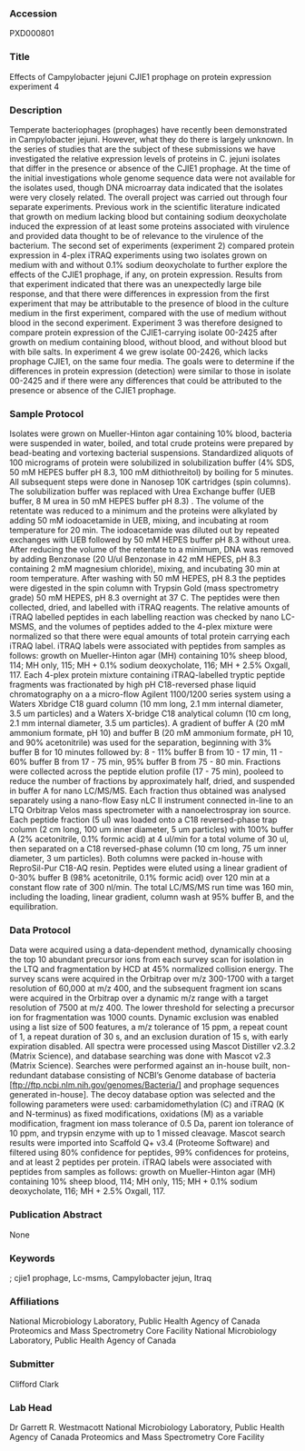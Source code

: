 ### Accession
PXD000801

### Title
Effects of Campylobacter jejuni CJIE1 prophage on protein expression experiment 4

### Description
Temperate bacteriophages (prophages) have recently been demonstrated in Campylobacter jejuni. However, what they do there is largely unknown. In the series of studies that are the subject of these submissions we have investigated the relative expression levels of proteins in C. jejuni isolates that differ in the presence or absence of the CJIE1 prophage. At the time of the initial investigations whole genome sequence data were not available for the isolates used, though DNA microarray data indicated that the isolates were very closely related. The overall project was carried out through four separate experiments.  Previous work in the scientific literature indicated that growth on medium lacking blood but containing sodium deoxycholate induced the expression of at least some proteins associated with virulence and provided data thought to be of relevance to the virulence of the bacterium. The second set of experiments (experiment 2)  compared protein expression in 4-plex iTRAQ experiments using two isolates grown on medium with and without 0.1% sodium deoxycholate to further explore the effects of the CJIE1 prophage, if any, on protein expression. Results from that experiment indicated that there was an unexpectedly large bile response, and that there were differences in expression from the first experiment that may be attributable to the presence of blood in the culture medium in the first experiment, compared with the use of medium without blood in the second experiment. Experiment 3 was therefore designed to compare protein expression of the CJIE1-carrying isolate 00-2425 after growth on medium containing blood, without blood, and without blood but with bile salts. In experiment 4 we grew isolate 00-2426, which lacks prophage CJIE1, on the same four media. The goals were to determine if the differences in protein expression (detection) were similar to those in isolate 00-2425 and if there were any differences that could be attributed to the presence or absence of the CJIE1 prophage.

### Sample Protocol
Isolates were grown on Mueller-Hinton agar containing 10% blood, bacteria were suspended in water, boiled, and total crude proteins were prepared by bead-beating and vortexing bacterial suspensions. Standardized aliquots of 100 micrograms of protein were solubilized in solubilization buffer (4% SDS, 50 mM HEPES buffer pH 8.3, 100 mM dithiothreitol) by boiling for 5 minutes. All subsequent steps were done in Nanosep 10K cartridges (spin columns). The solubilization buffer was replaced with Urea Exchange buffer (UEB buffer, 8 M urea in 50 mM HEPES buffer pH 8.3) . The volume of the retentate was reduced to a minimum and the proteins were alkylated by adding 50 mM iodoacetamide in UEB, mixing, and incubating at room temperature for 20 min. The iodoacetamide was diluted out by repeated exchanges with UEB followed by 50 mM HEPES buffer pH 8.3 without urea. After reducing the volume of the retentate to a minimum, DNA was removed by adding Benzonase (20 U/ul Benzonase in 42 mM HEPES, pH 8.3 containing 2 mM magnesium chloride), mixing, and incubating 30 min at room temperature. After washing with 50 mM HEPES, pH 8.3 the peptides were digested in the spin column with Trypsin Gold (mass spectrometry grade) 50 mM HEPES, pH 8.3 overnight at 37 C. The peptides were then collected, dried, and labelled with iTRAQ reagents. The relative amounts of iTRAQ labelled peptides in each labelling reaction was checked by nano LC-MSMS, and the volumes of peptides added to the 4-plex mixture were normalized so that there were equal amounts of total protein carrying each iTRAQ label. iTRAQ labels were associated with peptides from samples as follows: growth on Mueller-Hinton agar (MH) containing 10% sheep blood, 114; MH only, 115; MH + 0.1% sodium deoxycholate, 116; MH + 2.5% Oxgall, 117.  Each 4-plex protein mixture containing iTRAQ-labelled tryptic peptide fragments was fractionated by high pH C18-reversed phase liquid chromatography on a a micro-flow Agilent 1100/1200 series system using a Waters Xbridge C18 guard column (10 mm long, 2.1 mm internal diameter, 3.5 um particles) and a Waters X-bridge C18 analytical column (10 cm long, 2.1 mm internal diameter, 3.5 um particles). A gradient of buffer A (20 mM ammonium formate, pH 10) and buffer B (20 mM ammonium formate, pH 10, and 90% acetonitrile) was used for the separation, beginning with 3% buffer B for 10 minutes followed by: 8 - 11% buffer B from 10 - 17 min, 11 - 60% buffer B from 17 - 75 min, 95% buffer B from 75 - 80 min. Fractions were collected across the peptide elution profile (17 - 75 min), pooleed to reduce the number of fractions by approximately half, dried, and suspended in buffer A for nano LC/MS/MS. Each fraction thus obtained was analysed separately using a nano-flow Easy nLC II instrument connected in-line to an LTQ Orbitrap Velos mass spectrometer with a nanoelectrospray ion source. Each peptide fraction (5 ul) was loaded onto a C18 reversed-phase trap column (2 cm long, 100 um inner diameter, 5 um particles) with 100% buffer A (2% acetonitrile, 0.1% formic acid) at 4 ul/min for a total volume of 30 ul, then separated on a C18 reversed-phase column (10 cm long, 75 um inner diameter, 3 um particles). Both columns were packed in-house with ReproSil-Pur C18-AQ resin. Peptides were eluted using a linear gradient of 0-30% buffer B (98% acetonitrile, 0.1% formic acid) over 120 min at a constant flow rate of 300 nl/min. The total LC/MS/MS run time was 160 min, including the loading, linear gradient, column wash at 95% buffer B, and the equilibration.

### Data Protocol
Data were acquired using a data-dependent method, dynamically choosing the top 10 abundant precursor ions from each survey scan for isolation in the LTQ and fragmentation by HCD at 45% normalized collision energy. The survey scans were acquired in the Orbitrap over m/z 300-1700 with a target resolution of 60,000 at m/z 400, and the subsequent fragment ion scans were acquired in the Orbitrap over a dynamic m/z range with a target resolution of 7500 at m/z 400. The lower threshold for selecting a precursor ion for fragmentation was 1000 counts. Dynamic exclusion was enabled using a list size of 500 features, a m/z tolerance of 15 ppm, a repeat count of 1, a repeat duration of 30 s, and an exclusion duration of 15 s, with early expiration disabled. All spectra were processed using Mascot Distiller v2.3.2 (Matrix Science), and database searching was done with Mascot v2.3 (Matrix Science). Searches were performed against an in-house built, non-redundant database consisting of NCBI’s Genome database of bacteria [ftp://ftp.ncbi.nlm.nih.gov/genomes/Bacteria/] and prophage sequences generated in-house]. The decoy database option was selected and the following parameters were used: carbamidomethylation (C) and iTRAQ (K and N-terminus) as fixed modifications, oxidations (M) as a variable modification, fragment ion mass tolerance of 0.5 Da, parent ion tolerance of 10 ppm, and trypsin enzyme with up to 1 missed cleavage. Mascot search results were imported into Scaffold Q+ v3.4 (Proteome Software) and filtered using 80% confidence for peptides, 99% confidences for proteins, and at least 2 peptides per protein.  iTRAQ labels were associated with peptides from samples as follows: growth on Mueller-Hinton agar (MH) containing 10% sheep blood, 114; MH only, 115; MH + 0.1% sodium deoxycholate, 116; MH + 2.5% Oxgall, 117.

### Publication Abstract
None

### Keywords
; cjie1 prophage, Lc-msms, Campylobacter jejun, Itraq

### Affiliations
National Microbiology Laboratory, Public Health Agency of Canada Proteomics and Mass Spectrometry Core Facility
National Microbiology Laboratory, Public Health Agency of Canada

### Submitter
Clifford Clark

### Lab Head
Dr Garrett R. Westmacott
National Microbiology Laboratory, Public Health Agency of Canada Proteomics and Mass Spectrometry Core Facility


